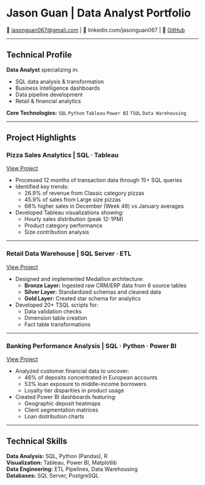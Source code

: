 # Jason Guan | Data Analyst Portfolio
📧 jasonguan067@gmail.com | 🔗 linkedin.com/jasonguan067 | 🐙 [GitHub](https://github.com/jasonguan067)

---

## Technical Profile
**Data Analyst** specializing in:
- SQL data analysis & transformation
- Business intelligence dashboards
- Data pipeline development
- Retail & financial analytics

**Core Technologies:**
`SQL` `Python` `Tableau` `Power BI` `TSQL` `Data Warehousing`

---

## Project Highlights

### Pizza Sales Analytics | SQL · Tableau
[View Project](https://github.com/jasonguan067/Pizza-Sales-Analysis)
- Processed 12 months of transaction data through 15+ SQL queries
- Identified key trends:
  - 26.9% of revenue from Classic category pizzas
  - 45.9% of sales from Large size pizzas
  - 68% higher sales in December (Week 48) vs January averages
- Developed Tableau visualizations showing:
  - Hourly sales distribution (peak 12-1PM)
  - Product category performance
  - Size contribution analysis

---

### Retail Data Warehouse | SQL Server · ETL
[View Project](https://github.com/jasonguan067/Data-Warehouse-Project)
- Designed and implemented Medallion architecture:
  - **Bronze Layer:** Ingested raw CRM/ERP data from 6 source tables
  - **Silver Layer:** Standardized schemas and cleaned data
  - **Gold Layer:** Created star schema for analytics
- Developed 20+ TSQL scripts for:
  - Data validation checks
  - Dimension table creation
  - Fact table transformations

---

### Banking Performance Analysis | SQL · Python · Power BI
[View Project](https://github.com/jasonguan067/Banking-Analysis)
- Analyzed customer financial data to uncover:
  - 46% of deposits concentrated in European accounts
  - 53% loan exposure to middle-income borrowers
  - Loyalty tier disparities in product usage
- Created Power BI dashboards featuring:
  - Geographic deposit heatmaps
  - Client segmentation matrices
  - Loan distribution charts

---

## Technical Skills
**Data Analysis:** SQL, Python (Pandas), R  
**Visualization:** Tableau, Power BI, Matplotlib  
**Data Engineering:** ETL Pipelines, Data Warehousing  
**Databases:** SQL Server, PostgreSQL  
